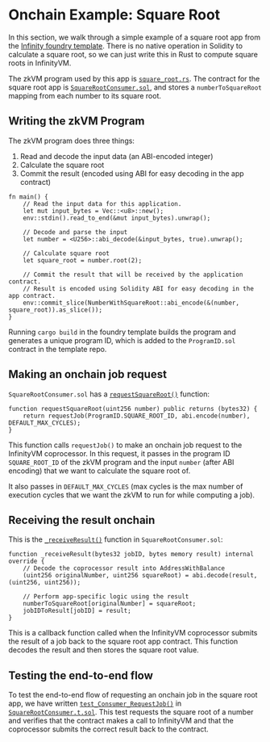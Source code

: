 # Onchain Example: Square Root

In this section, we walk through a simple example of a square root app from the [Infinity foundry template](https://github.com/InfinityVM/infinity-foundry-template). There is no native operation in Solidity to calculate a square root, so we can just write this in Rust to compute square roots in InfinityVM.

The zkVM program used by this app is [`square_root.rs`](https://github.com/InfinityVM/infinity-foundry-template/blob/main/programs/app/src/square_root.rs). The contract for the square root app is [`SquareRootConsumer.sol`](https://github.com/InfinityVM/infinity-foundry-template/blob/main/contracts/src/SquareRootConsumer.sol), and stores a `numberToSquareRoot` mapping from each number to its square root.

## Writing the zkVM Program

The zkVM program does three things:

1. Read and decode the input data (an ABI-encoded integer)
2. Calculate the square root
3. Commit the result (encoded using ABI for easy decoding in the app contract)

```rust,ignore
fn main() {
    // Read the input data for this application.
    let mut input_bytes = Vec::<u8>::new();
    env::stdin().read_to_end(&mut input_bytes).unwrap();

    // Decode and parse the input
    let number = <U256>::abi_decode(&input_bytes, true).unwrap();

    // Calculate square root
    let square_root = number.root(2);

    // Commit the result that will be received by the application contract.
    // Result is encoded using Solidity ABI for easy decoding in the app contract.
    env::commit_slice(NumberWithSquareRoot::abi_encode(&(number, square_root)).as_slice());
}
```

Running `cargo build` in the foundry template builds the program and generates a unique program ID, which is added to the `ProgramID.sol` contract in the template repo.

## Making an onchain job request 

`SquareRootConsumer.sol` has a [`requestSquareRoot()`](https://github.com/InfinityVM/infinity-foundry-template/blob/2d10113f1e01ac314c7b9fb96b1a40d640d53a4b/contracts/src/SquareRootConsumer.sol#L35) function:
```rust,ignore
function requestSquareRoot(uint256 number) public returns (bytes32) {
    return requestJob(ProgramID.SQUARE_ROOT_ID, abi.encode(number), DEFAULT_MAX_CYCLES);
}
```

This function calls `requestJob()` to make an onchain job request to the InfinityVM coprocessor. In this request, it passes in the program ID `SQUARE_ROOT_ID` of the zkVM program and the input `number` (after ABI encoding) that we want to calculate the square root of. 

It also passes in `DEFAULT_MAX_CYCLES` (max cycles is the max number of execution cycles that we want the zkVM to run for while computing a job).

## Receiving the result onchain

This is the [`_receiveResult()`](https://github.com/InfinityVM/infinity-foundry-template/blob/2d10113f1e01ac314c7b9fb96b1a40d640d53a4b/contracts/src/SquareRootConsumer.sol#L39) function in `SquareRootConsumer.sol`:
```rust,ignore
function _receiveResult(bytes32 jobID, bytes memory result) internal override {
    // Decode the coprocessor result into AddressWithBalance
    (uint256 originalNumber, uint256 squareRoot) = abi.decode(result, (uint256, uint256));

    // Perform app-specific logic using the result
    numberToSquareRoot[originalNumber] = squareRoot;
    jobIDToResult[jobID] = result;
}
```

This is a callback function called when the InfinityVM coprocessor submits the result of a job back to the square root app contract. This function decodes the result and then stores the square root value.

## Testing the end-to-end flow

To test the end-to-end flow of requesting an onchain job in the square root app, we have written [`test_Consumer_RequestJob()`](https://github.com/InfinityVM/infinity-foundry-template/blob/2d10113f1e01ac314c7b9fb96b1a40d640d53a4b/contracts/test/SquareRootConsumer.t.sol#L26) in [`SquareRootConsumer.t.sol`](https://github.com/InfinityVM/infinity-foundry-template/blob/main/contracts/test/SquareRootConsumer.t.sol#L26). This test requests the square root of a number and verifies that the contract makes a call to InfinityVM and that the coprocessor submits the correct result back to the contract.
